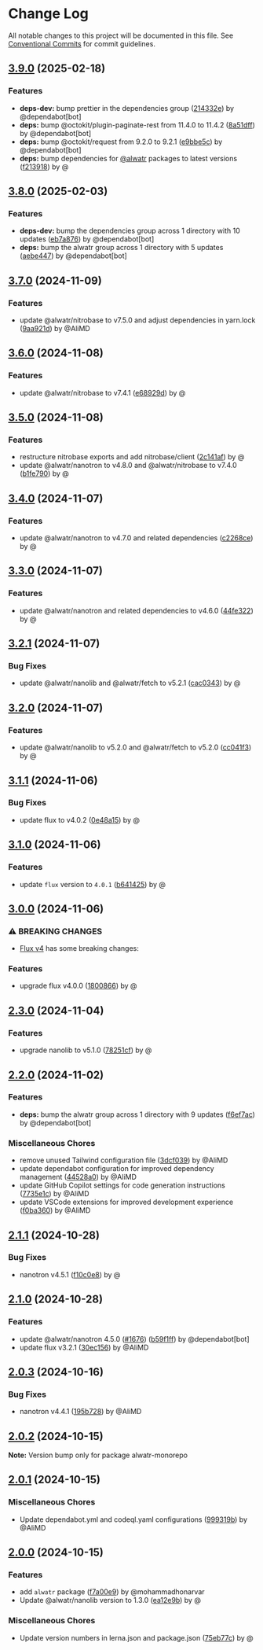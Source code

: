# Change Log

All notable changes to this project will be documented in this file.
See [Conventional Commits](https://conventionalcommits.org) for commit guidelines.

## [3.9.0](https://github.com/Alwatr/alwatr/compare/v3.8.0...v3.9.0) (2025-02-18)

### Features

* **deps-dev:** bump prettier in the dependencies group ([214332e](https://github.com/Alwatr/alwatr/commit/214332e018984db15ed2f182dc12cafee76cf17a)) by @dependabot[bot]
* **deps:** bump @octokit/plugin-paginate-rest from 11.4.0 to 11.4.2 ([8a51dff](https://github.com/Alwatr/alwatr/commit/8a51dff2bd8f73323e0986a095f9381391bb826c)) by @dependabot[bot]
* **deps:** bump @octokit/request from 9.2.0 to 9.2.1 ([e9bbe5c](https://github.com/Alwatr/alwatr/commit/e9bbe5cd6d1ad1c49e6a593891db814b072978b6)) by @dependabot[bot]
* **deps:** bump dependencies for [@alwatr](https://github.com/alwatr) packages to latest versions ([f213918](https://github.com/Alwatr/alwatr/commit/f213918fa4160d3c03834759a58b2ea9d7916f29)) by @

## [3.8.0](https://github.com/Alwatr/alwatr/compare/v3.7.0...v3.8.0) (2025-02-03)

### Features

* **deps-dev:** bump the dependencies group across 1 directory with 10 updates ([eb7a876](https://github.com/Alwatr/alwatr/commit/eb7a87643ec2fa53fb5ff609d487b8ad821ff04c)) by @dependabot[bot]
* **deps:** bump the alwatr group across 1 directory with 5 updates ([aebe447](https://github.com/Alwatr/alwatr/commit/aebe447fce86d6b18d98fad2f89232962dcdaad5)) by @dependabot[bot]

## [3.7.0](https://github.com/Alwatr/alwatr/compare/v3.6.0...v3.7.0) (2024-11-09)

### Features

* update @alwatr/nitrobase to v7.5.0 and adjust dependencies in yarn.lock ([9aa921d](https://github.com/Alwatr/alwatr/commit/9aa921df5f67d83c598d919b670a592d6de61e9e)) by @AliMD

## [3.6.0](https://github.com/Alwatr/alwatr/compare/v3.5.0...v3.6.0) (2024-11-08)

### Features

* update @alwatr/nitrobase to v7.4.1 ([e68929d](https://github.com/Alwatr/alwatr/commit/e68929d7e051393d1f1088e72055ba4c76030d33)) by @

## [3.5.0](https://github.com/Alwatr/alwatr/compare/v3.4.0...v3.5.0) (2024-11-08)

### Features

* restructure nitrobase exports and add nitrobase/client ([2c141af](https://github.com/Alwatr/alwatr/commit/2c141afd98ef7a772de89676561a184d0edd7497)) by @
* update @alwatr/nanotron to v4.8.0 and @alwatr/nitrobase to v7.4.0 ([b1fe790](https://github.com/Alwatr/alwatr/commit/b1fe790ebbb62ca91240fff465fb8acbe0b0dd95)) by @

## [3.4.0](https://github.com/Alwatr/alwatr/compare/v3.3.0...v3.4.0) (2024-11-07)

### Features

* update @alwatr/nanotron to v4.7.0 and related dependencies ([c2268ce](https://github.com/Alwatr/alwatr/commit/c2268ce77f97bd2615a0a0af473edc4230da9259)) by @

## [3.3.0](https://github.com/Alwatr/alwatr/compare/v3.2.1...v3.3.0) (2024-11-07)

### Features

* update @alwatr/nanotron and related dependencies to v4.6.0 ([44fe322](https://github.com/Alwatr/alwatr/commit/44fe3227a5eeed5012a8c98ccb8187b9b49253d5)) by @

## [3.2.1](https://github.com/Alwatr/alwatr/compare/v3.2.0...v3.2.1) (2024-11-07)

### Bug Fixes

* update @alwatr/nanolib and @alwatr/fetch to v5.2.1 ([cac0343](https://github.com/Alwatr/alwatr/commit/cac03435f9b6b990b13541c2d055ff429b9bb056)) by @

## [3.2.0](https://github.com/Alwatr/alwatr/compare/v3.1.1...v3.2.0) (2024-11-07)

### Features

* update @alwatr/nanolib to v5.2.0 and @alwatr/fetch to v5.2.0 ([cc041f3](https://github.com/Alwatr/alwatr/commit/cc041f37ea291ce9d7ba8178cac498c2fdca223f)) by @

## [3.1.1](https://github.com/Alwatr/alwatr/compare/v3.1.0...v3.1.1) (2024-11-06)

### Bug Fixes

* update flux to v4.0.2 ([0e48a15](https://github.com/Alwatr/alwatr/commit/0e48a15b43613c8a43f72b1dc191516ab382c638)) by @

## [3.1.0](https://github.com/Alwatr/alwatr/compare/v3.0.0...v3.1.0) (2024-11-06)

### Features

* update `flux` version to `4.0.1` ([b641425](https://github.com/Alwatr/alwatr/commit/b641425cb09abf5bae623a1d4e679e05d8a553eb)) by @

## [3.0.0](https://github.com/Alwatr/alwatr/compare/v2.3.0...v3.0.0) (2024-11-06)

### ⚠ BREAKING CHANGES

* [Flux v4](https://github.com/Alwatr/flux/releases/tag/v4.0.0) has some breaking changes:

### Features

* upgrade flux v4.0.0 ([1800866](https://github.com/Alwatr/alwatr/commit/1800866e867f4a0d90880d130f4d81b4114e66ef)) by @

## [2.3.0](https://github.com/Alwatr/alwatr/compare/v2.2.0...v2.3.0) (2024-11-04)

### Features

* upgrade nanolib to v5.1.0 ([78251cf](https://github.com/Alwatr/alwatr/commit/78251cfc4123516f6f028912597206777ee3b762)) by @

## [2.2.0](https://github.com/Alwatr/alwatr/compare/v2.1.1...v2.2.0) (2024-11-02)

### Features

* **deps:** bump the alwatr group across 1 directory with 9 updates ([f6ef7ac](https://github.com/Alwatr/alwatr/commit/f6ef7ac8fee35ce26722928cb3a255eb7b3870b5)) by @dependabot[bot]

### Miscellaneous Chores

* remove unused Tailwind configuration file ([3dcf039](https://github.com/Alwatr/alwatr/commit/3dcf039ee0c0b5e674525c734ef83aec18bbc2d1)) by @AliMD
* update dependabot configuration for improved dependency management ([44528a0](https://github.com/Alwatr/alwatr/commit/44528a02bde5b08f27185e5bf18b74dd50a7550e)) by @AliMD
* update GitHub Copilot settings for code generation instructions ([7735e1c](https://github.com/Alwatr/alwatr/commit/7735e1c8e88f5c86d672d8003bd4ce8f069dc72b)) by @AliMD
* update VSCode extensions for improved development experience ([f0ba360](https://github.com/Alwatr/alwatr/commit/f0ba360d53e49602a462e797b23748355523e762)) by @AliMD

## [2.1.1](https://github.com/Alwatr/alwatr/compare/v2.1.0...v2.1.1) (2024-10-28)

### Bug Fixes

* nanotron v4.5.1 ([f10c0e8](https://github.com/Alwatr/alwatr/commit/f10c0e87167e639f9874b69101aec8f46555cbc8)) by @

## [2.1.0](https://github.com/Alwatr/alwatr/compare/v2.0.3...v2.1.0) (2024-10-28)

### Features

* update @alwatr/nanotron 4.5.0 ([#1676](https://github.com/Alwatr/alwatr/issues/1676)) ([b59f1ff](https://github.com/Alwatr/alwatr/commit/b59f1ffced648630d14f0d197efc3ae3f9d89575)) by @dependabot[bot]
* update flux v3.2.1 ([30ec156](https://github.com/Alwatr/alwatr/commit/30ec156ed8ee72c6e69c95a40049a549a7d3c239)) by @AliMD

## [2.0.3](https://github.com/Alwatr/alwatr/compare/v2.0.2...v2.0.3) (2024-10-16)

### Bug Fixes

* nanotron v4.4.1 ([195b728](https://github.com/Alwatr/alwatr/commit/195b72833352a5c3a3af2e53210ffc300f886e04)) by @AliMD

## [2.0.2](https://github.com/Alwatr/alwatr/compare/v2.0.1...v2.0.2) (2024-10-15)

**Note:** Version bump only for package alwatr-monorepo

## [2.0.1](https://github.com/Alwatr/alwatr/compare/v2.0.0...v2.0.1) (2024-10-15)

### Miscellaneous Chores

* Update dependabot.yml and codeql.yaml configurations ([999319b](https://github.com/Alwatr/alwatr/commit/999319bfd253d136918f0f86c39ea114010e12bf)) by @AliMD

## [2.0.0](https://github.com/Alwatr/alwatr/compare/v1.1.2...v2.0.0) (2024-10-15)

### Features

* add `alwatr` package ([f7a00e9](https://github.com/Alwatr/alwatr/commit/f7a00e9fc949ad83013be1b3e21013090afe09ab)) by @mohammadhonarvar
* Update @alwatr/nanolib version to 1.3.0 ([ea12e9b](https://github.com/Alwatr/alwatr/commit/ea12e9b56374a19fe54b81f7a815a56575c9c11d)) by @

### Miscellaneous Chores

* Update version numbers in lerna.json and package.json ([75eb77c](https://github.com/Alwatr/alwatr/commit/75eb77c3882b06719d402c8b53a5c229d9b475bd)) by @
